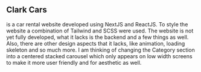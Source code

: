 ## Clark Cars 
is a car rental website developed using NextJS and ReactJS. To style the website a combination of Tailwind and SCSS were used. The website is not yet fully developed, what it lacks is the backend and a few things as well. Also, there are other design aspects that it lacks, like animation, loading skeleton and so much more. I am thinking of changing the Category section into a centered stacked carousel which only appears on low width screens to make it more user friendly and for aesthetic as well.
